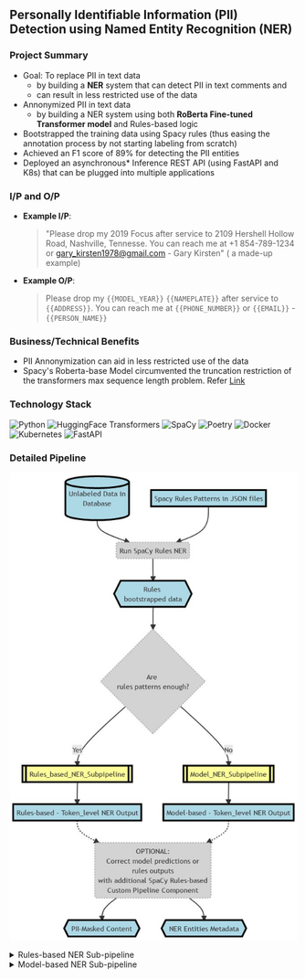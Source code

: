 ## Personally Identifiable Information (PII) Detection using Named Entity Recognition (NER)

### Project Summary

- Goal: To replace PII in text data
    - by building a **NER** system that can detect PII in text comments and
    - can result in less restricted use of the data
- Annonymized PII in text data
    - by building a NER system using both **RoBerta Fine-tuned Transformer model** and Rules-based logic
- Bootstrapped the training data using Spacy rules (thus easing the annotation process by not starting labeling from scratch) 
- Achieved an F1 score of 89% for detecting the PII entities
- Deployed an asynchronous* Inference REST API (using FastAPI and K8s) that can be plugged into multiple applications

### I/P and O/P

- **Example I/P**:
     > "Please drop my 2019 Focus after service to 2109 Hershell Hollow Road, Nashville, Tennesse. You can reach me at +1 854-789-1234 or gary_kirsten1978@gmail.com - Gary Kirsten" ( a made-up example)
- **Example O/P**: <br> 
     > Please drop my `{{MODEL_YEAR}}` `{{NAMEPLATE}}` after service to `{{ADDRESS}}`. You can reach me at `{{PHONE_NUMBER}}` or `{{EMAIL}}` - `{{PERSON_NAME}}`

### Business/Technical Benefits

- PII Annonymization can aid in less restricted use of the data
- Spacy's Roberta-base Model circumvented the truncation restriction of the transformers max sequence length problem. Refer [Link](https://spacy.io/api/transformer#span_getters)

### Technology Stack

![Python](https://img.shields.io/badge/-Python-green?style=for-the-badge=white) ![HuggingFace Transformers](https://img.shields.io/badge/-Transformers-blue?style=for-the-badge=white) ![SpaCy](https://img.shields.io/badge/-SpaCy-green?style=for-the-badge=white) ![Poetry](https://img.shields.io/badge/-Poetry-brown?style=for-the-badge=white) ![Docker](https://img.shields.io/badge/-Docker-green?style=for-the-badge=white) ![Kubernetes](https://img.shields.io/badge/-Kubernetes-blue?style=for-the-badge=white) ![FastAPI](https://img.shields.io/badge/-FastAPI-orange?style=for-the-badge=white)

### Detailed Pipeline

 ![](../images/proj2_pii_ner_main_pipeline.png)
 
   <details><summary> Rules-based NER Sub-pipeline</summary>
 
  ![sub-pipeline1](../images/proj2_pii_nersub_pipeline1.png)

  </details>

  <details><summary> Model-based NER Sub-pipeline</summary>
 
  ![image](https://user-images.githubusercontent.com/24909551/160360810-92e093e1-8d9f-4c18-90ac-e4606925b4f1.png)

  ![image](https://user-images.githubusercontent.com/24909551/160360867-3fd67ec6-51ea-4a6d-a6e3-5848dcccc036.png)

  
  </details>
